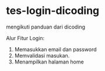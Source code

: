 # tes-login-dicoding
mengikuti panduan dari dicoding

Alur Fitur Login:
1. Memasukkan email dan password
2. Memvalidasi masukan.
3. Menampilkan halaman home

